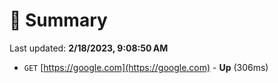 # 📖 Summary
Last updated: **2/18/2023, 9:08:50 AM**

- `GET` [https://google.com](https://google.com) - **Up** (306ms)

